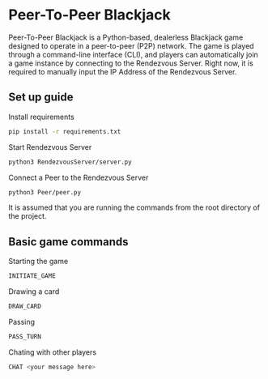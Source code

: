 # Peer-To-Peer Blackjack

Peer-To-Peer Blackjack is a Python-based, dealerless Blackjack game designed to operate in a peer-to-peer (P2P) network. The game is played through a command-line interface (CLI), and players can automatically join a game instance by connecting to the Rendezvous Server. Right now, it is required to manually input the IP Address of the Rendezvous Server.
 
## Set up guide

Install requirements

```bash
pip install -r requirements.txt
```

Start Rendezvous Server

```bash
python3 RendezvousServer/server.py
```

Connect a Peer to the Rendezvous Server

```bash
python3 Peer/peer.py 
```

It is assumed that you are running the commands from the root directory of the project.

## Basic game commands

Starting the game

```bash
INITIATE_GAME
```

Drawing a card

```bash
DRAW_CARD
```

Passing

```bash
PASS_TURN
```

Chating with other players

```bash
CHAT <your message here>
```

